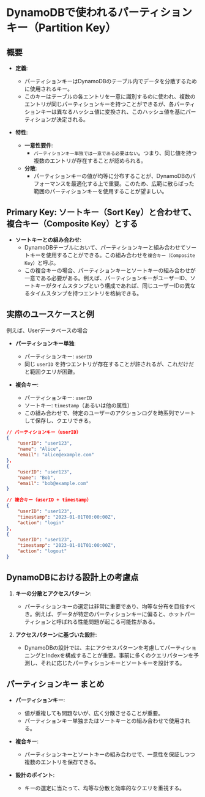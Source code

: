 # DynamoDBで使われるパーティションキー（Partition Key）

## 概要

- **定義**:
  - パーティションキーはDynamoDBのテーブル内でデータを分散するために使用されるキー。
  - このキーはテーブルの各エントリを一意に識別するのに使われ、複数のエントリが同じパーティションキーを持つことができるが、各パーティションキーは異なるハッシュ値に変換され、このハッシュ値を基にパーティションが決定される。

- **特性**:
  - **一意性要件**:
    - `パーティションキー単独では一意である必要はない`。つまり、同じ値を持つ複数のエントリが存在することが認められる。
  - **分散**:
    - パーティションキーの値が均等に分布することが、DynamoDBのパフォーマンスを最適化する上で重要。このため、広範に散らばった範囲のパーティションキーを使用することが望ましい。

## Primary Key: ソートキー（Sort Key）と合わせて、複合キー（Composite Key）とする

- **ソートキーとの組み合わせ**:
  - DynamoDBテーブルにおいて、パーティションキーと組み合わせてソートキーを使用することができる。この組み合わせを`複合キー（Composite Key）`と呼ぶ。
  - この複合キーの場合、パーティションキーとソートキーの組み合わせが一意である必要がある。例えば、パーティションキーがユーザーID、ソートキーがタイムスタンプという構成であれば、同じユーザーIDの異なるタイムスタンプを持つエントリを格納できる。

## 実際のユースケースと例

例えば、Userデータベースの場合

- **パーティションキー単独**:
  - パーティションキー: `userID`
  - 同じ `userID` を持つエントリが存在することが許されるが、これだけだと範囲クエリが困難。

- **複合キー**:
  - パーティションキー: `userID`
  - ソートキー: `timestamp`（あるいは他の属性）
  - この組み合わせで、特定のユーザーのアクションログを時系列でソートして保存し、クエリできる。

```json
// パーティションキー（userID）
{
    "userID": "user123",
    "name": "Alice",
    "email": "alice@example.com"
},
{
    "userID": "user123",
    "name": "Bob",
    "email": "bob@example.com"
}

// 複合キー（userID + timestamp）
{
    "userID": "user123",
    "timestamp": "2023-01-01T00:00:00Z",
    "action": "login"
},
{
    "userID": "user123",
    "timestamp": "2023-01-01T01:00:00Z",
    "action": "logout"
}
```

## DynamoDBにおける設計上の考慮点

1. **キーの分散とアクセスパターン**:
   - パーティションキーの選定は非常に重要であり、均等な分布を目指すべき。例えば、データが特定のパーティションキーに偏ると、ホットパーティションと呼ばれる性能問題が起こる可能性がある。

2. **アクセスパターンに基づいた設計**:
   - DynamoDBの設計では、主にアクセスパターンを考慮してパーティショニングとIndexを構成することが重要。事前に多くのクエリパターンを予測し、それに応じたパーティションキーとソートキーを設計する。

## パーティションキー まとめ

- **パーティションキー**:
  - 値が重複しても問題ないが、広く分散させることが重要。
  - パーティションキー単独またはソートキーとの組み合わせで使用される。

- **複合キー**:
  - パーティションキーとソートキーの組み合わせで、一意性を保証しつつ複数のエントリを保存できる。

- **設計のポイント**:
  - キーの選定に当たって、均等な分散と効率的なクエリを重視する。
